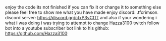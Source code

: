 enjoy the code its not finished if you can fix it or change it to something else please feel free
to show me what you have made enjoy
discord: .tfcrimson.
discord server: https://discord.gg/ctxP3vCfTf
and also if your wondering i what i was doing i was trying to attempt to change Hazza3100 twitch follow bot
into a youtube subscriber bot
link to his github: https://github.com/Hazza3100

